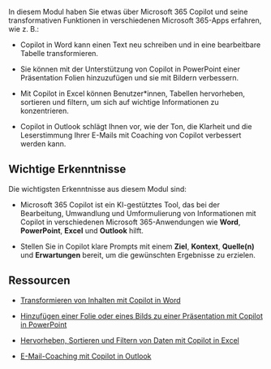 
In diesem Modul haben Sie etwas über Microsoft 365 Copilot und seine transformativen Funktionen in verschiedenen Microsoft 365-Apps erfahren, wie z. B.:

- Copilot in Word kann einen Text neu schreiben und in eine bearbeitbare Tabelle transformieren. 

- Sie können mit der Unterstützung von Copilot in PowerPoint einer Präsentation Folien hinzuzufügen und sie mit Bildern verbessern. 

- Mit Copilot in Excel können Benutzer*innen, Tabellen hervorheben, sortieren und filtern, um sich auf wichtige Informationen zu konzentrieren. 

- Copilot in Outlook schlägt Ihnen vor, wie der Ton, die Klarheit und die Leserstimmung Ihrer E-Mails mit Coaching von Copilot verbessert werden kann.

## Wichtige Erkenntnisse

Die wichtigsten Erkenntnisse aus diesem Modul sind:

- Microsoft 365 Copilot ist ein KI-gestütztes Tool, das bei der Bearbeitung, Umwandlung und Umformulierung von Informationen mit Copilot in verschiedenen Microsoft 365-Anwendungen wie **Word**, **PowerPoint**, **Excel** und **Outlook** hilft.

- Stellen Sie in Copilot klare Prompts mit einem **Ziel**, **Kontext**, **Quelle(n)** und **Erwartungen** bereit, um die gewünschten Ergebnisse zu erzielen.

## Ressourcen

- [Transformieren von Inhalten mit Copilot in Word](https://support.microsoft.com/office/transform-your-content-with-copilot-in-word-923d9763-f896-4da7-8a3f-5b12c3bfc475)

- [Hinzufügen einer Folie oder eines Bilds zu einer Präsentation mit Copilot in PowerPoint](https://support.microsoft.com/office/add-a-slide-or-image-to-your-presentation-with-copilot-in-powerpoint-ae906e57-db71-4f46-8ed5-c1e2cebe6a80)

- [Hervorheben, Sortieren und Filtern von Daten mit Copilot in Excel](https://support.microsoft.com/office/highlight-sort-and-filter-your-data-with-copilot-in-excel-05302e3f-de42-4475-b235-be9cb3d4e936)

- [E-Mail-Coaching mit Copilot in Outlook](https://support.microsoft.com/office/email-coaching-with-copilot-in-outlook-91a3cd56-1586-4a31-85c7-2eb8cdb02405#OSVersion=iOS)